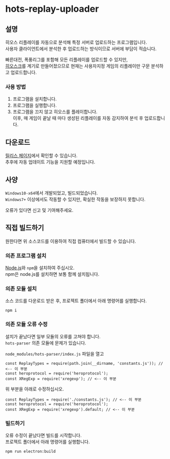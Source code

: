# hots-replay-uploader
## 설명
히오스 리플레이를 자동으로 분석해 특정 서버로 업로드하는 프로그램입니다.  
사용자 클라이언트에서 분석한 후 업로드하는 방식이므로 서버에 부담이 적습니다.

빠른대전, 폭풍리그를 포함해 모든 리플레이를 업로드할 수 있지만,  
[히오스크](https://hios.gg)를 계기로 만들어졌으므로 현재는 사용자지정 게임의 리플레이만 구문 분석하고 업로드합니다.

### 사용 방법
1. 프로그램을 설치합니다.
1. 프로그램을 실행합니다.
1. 프로그램을 끄지 않고 히오스를 플레이합니다.  
이후, 매 게임이 끝날 때 마다 생성된 리플레이를 자동 감지하여 분석 후 업로드합니다.

## 다운로드
[릴리스 페이지](https://github.com/izure1/hots-replay-uploader/releases)에서 확인할 수 있습니다.  
추후에 자동 업데이트 기능을 지원할 예정입니다.
## 사양
`Windows10-x64`에서 개발되었고, 빌드되었습니다.  
`Windows7+` 이상에서도 작동할 수 있지만, 확실한 작동을 보장하지 못합니다.  

오류가 있다면 신고 및 기여해주세요.  

## 직접 빌드하기
원한다면 위 소스코드를 이용하여 직접 컴퓨터에서 빌드할 수 있습니다.
### 의존 프로그램 설치
[Node.js](https://nodejs.org/en/)와 `npm`을 설치하여 주십시오.  
npm은 node.js를 설치하면 보통 함께 설치됩니다.

### 의존 모듈 설치
소스 코드를 다운로드 받은 후, 프로젝트 폴더에서 아래 명령어를 실행합니다.
```
npm i
```
### 의존 모듈 오류 수정
설치가 끝났다면 일부 모듈의 오류를 고쳐야 합니다.  
`hots-parser` 의존 모듈에 문제가 있습니다.

`node_modules/hots-parser/index.js` 파일을 열고
```
const ReplayTypes = require(path.join(__dirname, 'constants.js')); // <-- 이 부분
const heroprotocol = require('heroprotocol');
const XRegExp = require('xregexp'); // <-- 이 부분
```
위 부분을 아래로 수정하십시오.
```
const ReplayTypes = require('./constants.js'); // <-- 이 부분
const heroprotocol = require('heroprotocol');
const XRegExp = require('xregexp').default; // <-- 이 부분
```

### 빌드하기
오류 수정이 끝났다면 빌드를 시작합니다.  
프로젝트 폴더에서 아래 명령어를 실행합니다.
```
npm run electron:build
```

